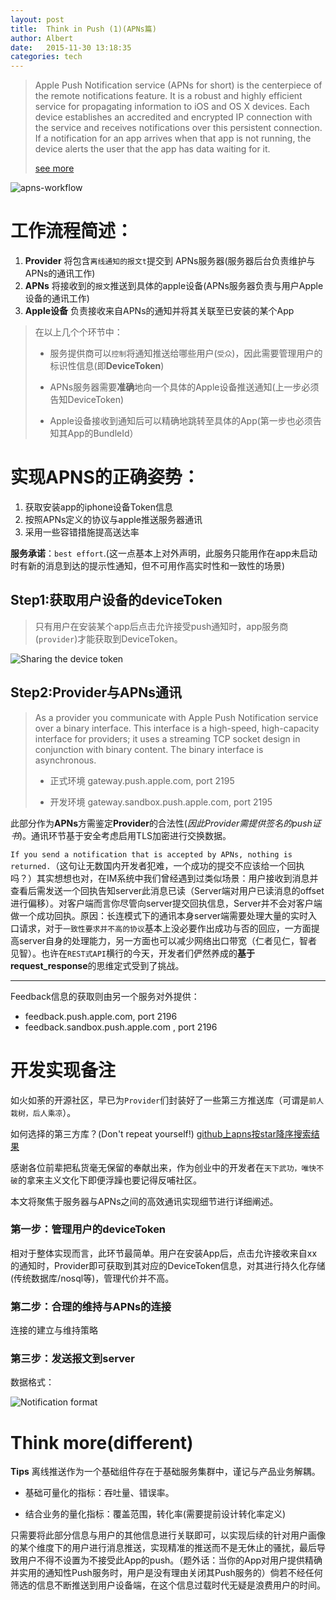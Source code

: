 ```yaml
---
layout: post
title:  Think in Push (1)(APNs篇)
author: Albert
date:   2015-11-30 13:18:35
categories: tech
---
```


> Apple Push Notification service (APNs for short) is the centerpiece of the remote notifications feature. It is a robust and highly efficient service for propagating information to iOS and OS X devices. Each device establishes an accredited and encrypted IP connection with the service and receives notifications over this persistent connection. If a notification for an app arrives when that app is not running, the device alerts the user that the app has data waiting for it.
> 
> [see more](https://developer.apple.com/library/ios/documentation/NetworkingInternet/Conceptual/RemoteNotificationsPG/Chapters/ApplePushService.html#//apple_ref/doc/uid/TP40008194-CH100-SW9)

![apns-workflow](https://developer.apple.com/library/ios/documentation/NetworkingInternet/Conceptual/RemoteNotificationsPG/Art/remote_notif_simple_2x.png)

# 工作流程简述：

1. **Provider** 将包含`离线通知的报文t`提交到 APNs服务器(服务器后台负责维护与APNs的通讯工作)
2. **APNs** 将接收到的`报文`推送到具体的apple设备(APNs服务器负责与用户Apple设备的通讯工作)
3. **Apple设备** 负责接收来自APNs的通知并将其关联至已安装的某个App

> 在以上几个个环节中：
> 
> * 服务提供商可以`控制`将通知推送给哪些用户(`受众`)，因此需要管理用户的标识性信息(即**DeviceToken**)
> 
> 
> * APNs服务器需要**准确**地向一个具体的Apple设备推送通知(上一步必须告知DeviceToken)
> 
> 
> * Apple设备接收到通知后可以精确地跳转至具体的App(第一步也必须告知其App的BundleId）

# 实现APNS的正确姿势：

1. 获取安装app的iphone设备Token信息
2. 按照APNs定义的协议与apple推送服务器通讯
3. 采用一些容错措施提高送达率

**服务承诺**：`best effort`.(这一点基本上对外声明，此服务只能用作在app未启动时有新的消息到达的提示性通知，但不可用作高实时性和一致性的场景)

## Step1:获取用户设备的deviceToken

> 只有用户在安装某个app后点击允许接受push通知时，app服务商(`provider`)才能获取到DeviceToken。

![Sharing the device token](https://developer.apple.com/library/ios/documentation/NetworkingInternet/Conceptual/RemoteNotificationsPG/Art/registration_sequence_2x.png)

## Step2:Provider与APNs通讯

> As a provider you communicate with Apple Push Notification service over a binary interface. This interface is a high-speed, high-capacity interface for providers; it uses a streaming TCP socket design in conjunction with binary content. The binary interface is asynchronous.
> 
> * 正式环境 gateway.push.apple.com, port 2195
> 
> 
> * 开发环境 gateway.sandbox.push.apple.com, port 2195

此部分作为**APNs**方需鉴定**Provider**的合法性(_因此Provider需提供签名的push证书_)。通讯环节基于安全考虑启用TLS加密进行交换数据。

`If you send a notification that is accepted by APNs, nothing is returned.`（这句让无数国内开发者犯难，一个成功的提交不应该给一个回执吗？）其实想想也对，在IM系统中我们曾经遇到过类似场景：用户接收到消息并查看后需发送一个回执告知server此消息已读（Server端对用户已读消息的offset进行偏移）。对客户端而言你尽管向server提交回执信息，Server并不会对客户端做一个成功回执。原因：长连模式下的通讯本身server端需要处理大量的实时入口请求，对于`一致性要求并不高的协议`基本上没必要作出成功与否的回应，一方面提高server自身的处理能力，另一方面也可以减少网络出口带宽（仁者见仁，智者见智）。也许在`REST式API`横行的今天，开发者们俨然养成的**基于request_response**的思维定式受到了挑战。

------

Feedback信息的获取则由另一个服务对外提供：

* feedback.push.apple.com, port 2196
* feedback.sandbox.push.apple.com , port 2196



# 开发实现备注

如火如荼的开源社区，早已为`Provider`们封装好了一些第三方推送库（可谓是`前人栽树，后人乘凉`）。

如何选择的第三方库？(Don't repeat yourself!) [github上apns按star降序搜索结果](https://github.com/search?o=desc&q=apns&ref=searchresults&s=stars&type=Repositories&utf8=%E2%9C%93)

感谢各位前辈把私货毫无保留的奉献出来，作为创业中的开发者在`天下武功，唯快不破`的拿来主义文化下即便浮躁也要记得反哺社区。

本文将聚焦于服务器与APNs之间的高效通讯实现细节进行详细阐述。

### 第一步：管理用户的deviceToken

相对于整体实现而言，此环节最简单。用户在安装App后，点击允许接收来自xx的通知时，Provider即可获取到其对应的DeviceToken信息，对其进行持久化存储(传统数据库/nosql等)，管理代价并不高。

### 第二步：合理的维持与APNs的连接

连接的建立与维持策略

### 第三步：发送报文到server

数据格式：

![Notification format](https://developer.apple.com/library/ios/documentation/NetworkingInternet/Conceptual/RemoteNotificationsPG/Art/aps_binary_provider_3_2x.png)

# Think more(different)

**Tips** 离线推送作为一个基础组件存在于基础服务集群中，谨记与产品业务解耦。

* 基础可量化的指标：吞吐量、错误率。


* 结合业务的量化指标：覆盖范围，转化率(需要提前设计转化率定义)

只需要将此部分信息与用户的其他信息进行关联即可，以实现后续的针对用户画像的某个维度下的用户进行消息推送，实现精准的推送而不是无休止的骚扰，最后导致用户不得不设置为不接受此App的push。（题外话：当你的App对用户提供精确并实用的通知性Push服务时，用户是没有理由关闭其Push服务的）倘若不经任何筛选的信息不断推送到用户设备端，在这个信息过载时代无疑是浪费用户的时间。